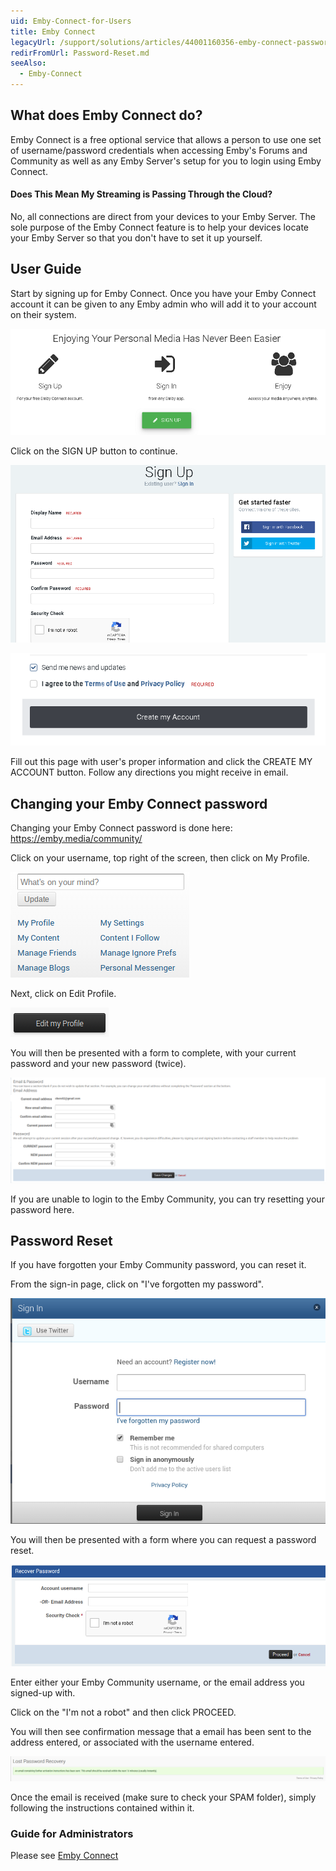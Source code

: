 ```yaml
---
uid: Emby-Connect-for-Users
title: Emby Connect
legacyUrl: /support/solutions/articles/44001160356-emby-connect-password-reset
redirFromUrl: Password-Reset.md
seeAlso:
  - Emby-Connect
---
```


## What does Emby Connect do?

Emby Connect is a free optional service that allows a person to use one set of username/password credentials when accessing Emby's Forums and Community as well as any Emby Server's setup for you to login using Emby Connect.

#### Does This Mean My Streaming is Passing Through the Cloud?

No, all connections are direct from your devices to your Emby Server. The sole purpose of the Emby Connect feature is to help your devices locate your Emby Server so that you don't have to set it up yourself.

## User Guide

Start by signing up for Emby Connect. Once you have your Emby Connect account it can be given to any Emby admin who will add it to your account on their system.


![Emby Connect2](images/server/emby_connect2.png)


Click on the SIGN UP button to continue.


![Emby Connect3](images/server/emby_connect3.png)

![Emby Connect4](images/server/emby_connect4.png)


Fill out this page with user's proper information and click the CREATE MY ACCOUNT button. Follow any directions you might receive in email.


## Changing your Emby Connect password

Changing your Emby Connect password is done here: https://emby.media/community/

Click on your username, top right of the screen, then click on My Profile.

![Emby Connect5](images/server/emby_connect5.png)

Next, click on Edit Profile.

![Emby Connect6](images/server/emby_connect6.png)

You will then be presented with a form to complete, with your current password and your new password (twice).

![Emby Connect7](images/server/emby_connect7.png)

If you are unable to login to the Emby Community, you can try resetting your password here.

## Password Reset

If you have forgotten your Emby Community password, you can reset it.

From the sign-in page, click on "I've forgotten my password".

![](images/server/passwordreset1.png)

You will then be presented with a form where you can request a password reset.

![](images/server/passwordreset2.png)

Enter either your Emby Community username, or the email address you signed-up with.

Click on the "I'm not a robot" and then click PROCEED.

You will then see confirmation message that a email has been sent to the address entered, or associated with the username entered.

![](images/server/passwordreset3.png)

Once the email is received (make sure to check your SPAM folder), simply following the instructions contained within it.


### Guide for Administrators

Please see [Emby Connect](Emby-Connect.md)

